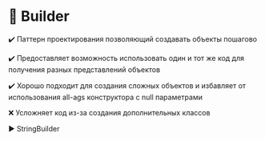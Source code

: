 # :construction_worker: Builder

:heavy_check_mark: Паттерн проектирования позволяющий создавать объекты пошагово

:heavy_check_mark: Предоставляет возможность использовать один и тот же код для получения разных представлений объектов

:heavy_check_mark: Хорошо подходит для создания сложных объектов и избавляет от использования all-ags конструктора с null параметрами

:x: Усложняет код из-за создания дополнительных классов

:arrow_forward: StringBuilder
